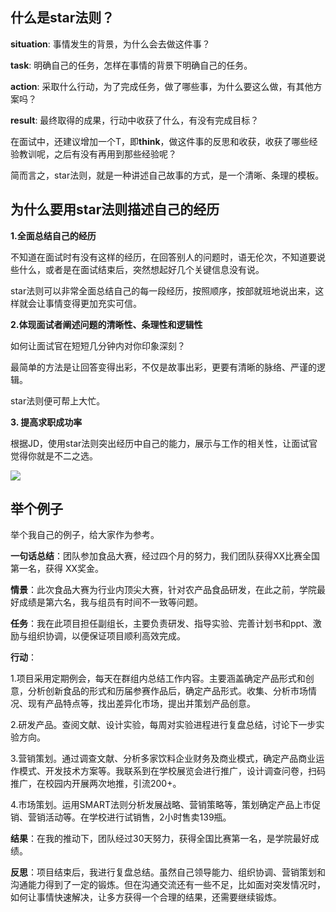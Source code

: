 ## 什么是star法则？

**situation**: 事情发生的背景，为什么会去做这件事？

**task**: 明确自己的任务，怎样在事情的背景下明确自己的任务。

**action**: 采取什么行动，为了完成任务，做了哪些事，为什么要这么做，有其他方案吗？

**result**: 最终取得的成果，行动中收获了什么，有没有完成目标？

在面试中，还建议增加一个T，即**think**，做这件事的反思和收获，收获了哪些经验教训呢，之后有没有再用到那些经验呢？

简而言之，star法则，就是一种讲述自己故事的方式，是一个清晰、条理的模板。



## 为什么要用star法则描述自己的经历

**1.全面总结自己的经历**

不知道在面试时有没有这样的经历，在回答别人的问题时，语无伦次，不知道要说些什么，或者是在面试结束后，突然想起好几个关键信息没有说。

star法则可以非常全面总结自己的每一段经历，按照顺序，按部就班地说出来，这样就会让事情变得更加充实可信。

**2.体现面试者阐述问题的清晰性、条理性和逻辑性**

如何让面试官在短短几分钟内对你印象深刻？

最简单的方法是让回答变得出彩，不仅是故事出彩，更要有清晰的脉络、严谨的逻辑。

star法则便可帮上大忙。

**3. 提高求职成功率**

根据JD，使用star法则突出经历中自己的能力，展示与工作的相关性，让面试官觉得你就是不二之选。



![](E:\github\Work_Process\picture\star法则.jpg)



## 举个例子

举个我自己的例子，给大家作为参考。

**一句话总结**：团队参加食品大赛，经过四个月的努力，我们团队获得XX比赛全国第一名，获得 XX奖金。

**情景**：此次食品大赛为行业内顶尖大赛，针对农产品食品研发，在此之前，学院最好成绩是第六名，我与组员有时间不一致等问题。

**任务**：我在此项目担任副组长，主要负责研发、指导实验、完善计划书和ppt、激励与组织协调，以便保证项目顺利高效完成。

**行动**：

1.项目采用定期例会，每天在群组内总结工作内容。主要涵盖确定产品形式和创意，分析创新食品的形式和历届参赛作品后，确定产品形式。收集、分析市场情况、现有产品特点等，找出差异化市场，提出并策划产品创意。

2.研发产品。查阅文献、设计实验，每周对实验进程进行复盘总结，讨论下一步实验方向。

3.营销策划。通过调查文献、分析多家饮料企业财务及商业模式，确定产品商业运作模式、开发技术方案等。我联系到在学校展览会进行推广，设计调查问卷，扫码推广，在校园内开展两次地推，引流200+。

4.市场策划。运用SMART法则分析发展战略、营销策略等，策划确定产品上市促销、营销活动等。在学校进行试销售，2小时售卖139瓶。

**结果**：在我的推动下，团队经过30天努力，获得全国比赛第一名，是学院最好成绩。

**反思**：项目结束后，我进行复盘总结。虽然自己领导能力、组织协调、营销策划和沟通能力得到了一定的锻炼。但在沟通交流还有一些不足，比如面对突发情况时，如何让事情快速解决，让多方获得一个合理的结果，还需要继续锻炼。